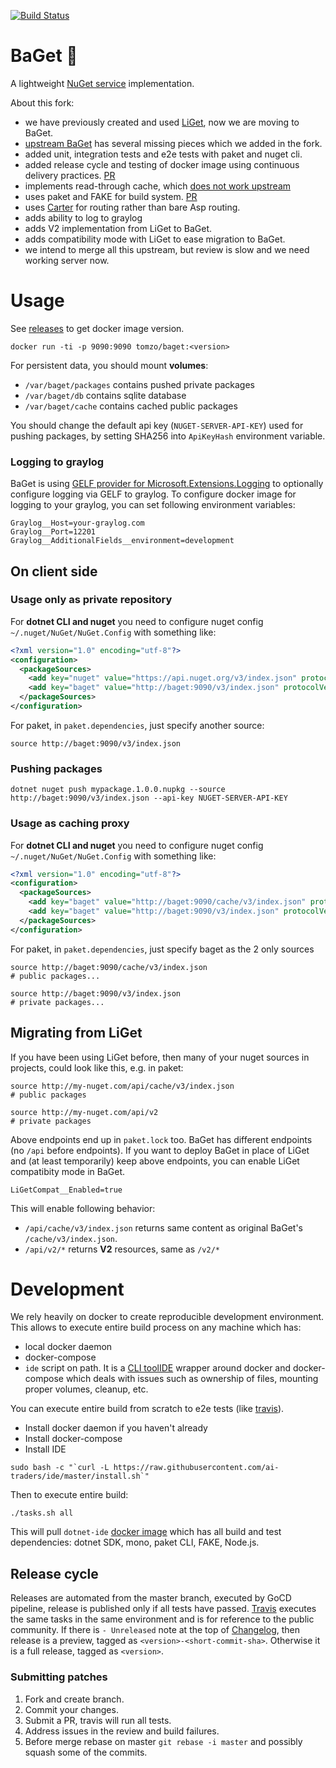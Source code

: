 [![Build Status](https://travis-ci.com/ai-traders/BaGet.svg?branch=master)](https://travis-ci.com/ai-traders/BaGet)

# BaGet :baguette_bread:

A lightweight [NuGet service](https://docs.microsoft.com/en-us/nuget/api/overview) implementation.

About this fork:
 - we have previously created and used [LiGet](https://github.com/ai-traders/liget/), now we are moving to BaGet.
 - [upstream BaGet](https://github.com/loic-sharma/BaGet) has several missing pieces which we added in the fork.
 - added unit, integration tests and e2e tests with paket and nuget cli.
 - added release cycle and testing of docker image using continuous delivery practices. [PR](https://github.com/loic-sharma/BaGet/pull/108)
 - implements read-through cache, which [does not work upstream](https://github.com/loic-sharma/BaGet/issues/93)
 - uses paket and FAKE for build system. [PR](https://github.com/loic-sharma/BaGet/pull/108)
 - uses [Carter](https://github.com/CarterCommunity/Carter) for routing rather than bare Asp routing.
 - adds ability to log to graylog
 - adds V2 implementation from LiGet to BaGet.
 - adds compatibility mode with LiGet to ease migration to BaGet.
 - we intend to merge all this upstream, but review is slow and we need working server now.

# Usage

See [releases](https://github.com/ai-traders/BaGet/releases) to get docker image version.

```
docker run -ti -p 9090:9090 tomzo/baget:<version>
```

For persistent data, you should mount **volumes**:
 - `/var/baget/packages` contains pushed private packages
 - `/var/baget/db` contains sqlite database
 - `/var/baget/cache` contains cached public packages

You should change the default api key (`NUGET-SERVER-API-KEY`) used for pushing packages,
by setting SHA256 into `ApiKeyHash` environment variable.

### Logging to graylog

BaGet is using [GELF provider for Microsoft.Extensions.Logging](https://github.com/mattwcole/gelf-extensions-logging)
to optionally configure logging via GELF to graylog.
To configure docker image for logging to your graylog, you can set following environment variables:
```
Graylog__Host=your-graylog.com
Graylog__Port=12201
Graylog__AdditionalFields__environment=development
```

## On client side

### Usage only as private repository

For **dotnet CLI and nuget** you need to configure nuget config `~/.nuget/NuGet/NuGet.Config` with something like:
```xml
<?xml version="1.0" encoding="utf-8"?>
<configuration>
  <packageSources>
    <add key="nuget" value="https://api.nuget.org/v3/index.json" protocolVersion="3" />
    <add key="baget" value="http://baget:9090/v3/index.json" protocolVersion="3" />
  </packageSources>
</configuration>
```

For paket, in `paket.dependencies`, just specify another source:
```
source http://baget:9090/v3/index.json
```

### Pushing packages

```
dotnet nuget push mypackage.1.0.0.nupkg --source http://baget:9090/v3/index.json --api-key NUGET-SERVER-API-KEY
```

### Usage as caching proxy

For **dotnet CLI and nuget** you need to configure nuget config `~/.nuget/NuGet/NuGet.Config` with something like:
```xml
<?xml version="1.0" encoding="utf-8"?>
<configuration>
  <packageSources>
    <add key="baget" value="http://baget:9090/cache/v3/index.json" protocolVersion="3" />
    <add key="baget" value="http://baget:9090/v3/index.json" protocolVersion="3" />
  </packageSources>
</configuration>
```

For paket, in `paket.dependencies`, just specify baget as the 2 only sources
```
source http://baget:9090/cache/v3/index.json
# public packages...

source http://baget:9090/v3/index.json
# private packages...
```

## Migrating from LiGet

If you have been using LiGet before, then many of your nuget sources in projects,
 could look like this, e.g. in paket:
```
source http://my-nuget.com/api/cache/v3/index.json
# public packages

source http://my-nuget.com/api/v2
# private packages
```
Above endpoints end up in `paket.lock` too.
BaGet has different endpoints (no `/api` before endpoints).
If you want to deploy BaGet in place of LiGet and (at least temporarily) keep above endpoints,
you can enable LiGet compatibity mode in BaGet.
```
LiGetCompat__Enabled=true
```
This will enable following behavior:
 - `/api/cache/v3/index.json` returns same content as original BaGet's `/cache/v3/index.json`.
 - `/api/v2/*` returns **V2** resources, same as `/v2/*`

# Development

We rely heavily on docker to create reproducible development environment.
This allows to execute entire build process on any machine which has:
 - local docker daemon
 - docker-compose
 - `ide` script on path. It is a [CLI toolIDE](https://github.com/ai-traders/ide)
  wrapper around docker and docker-compose which deals with issues such as ownership of files,
  mounting proper volumes, cleanup, etc.

You can execute entire build from scratch to e2e tests (like [travis](.travis.yml)).
 - Install docker daemon if you haven't already
 - Install docker-compose
 - Install IDE
```
sudo bash -c "`curl -L https://raw.githubusercontent.com/ai-traders/ide/master/install.sh`"
```

Then to execute entire build:
```
./tasks.sh all
```

This will pull `dotnet-ide` [docker image](https://github.com/ai-traders/docker-dotnet-ide) which
has all build and test dependencies: dotnet SDK, mono, paket CLI, FAKE, Node.js.

## Release cycle

Releases are automated from the master branch, executed by GoCD pipeline, release is published only if all tests have passed.
[Travis](https://travis-ci.com/ai-traders/BaGet) executes the same tasks in the same environment and is for reference to the public community.
If there is `- Unreleased` note at the top of [Changelog](CHANGELOG.md),
then release is a preview, tagged as `<version>-<short-commit-sha>`.
Otherwise it is a full release, tagged as `<version>`.

### Submitting patches

1. Fork and create branch.
2. Commit your changes.
3. Submit a PR, travis will run all tests.
4. Address issues in the review and build failures.
5. Before merge rebase on master `git rebase -i master` and possibly squash some of the commits.
